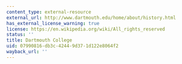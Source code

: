 ```yaml
---
content_type: external-resource
external_url: http://www.dartmouth.edu/home/about/history.html
has_external_license_warning: true
license: https://en.wikipedia.org/wiki/All_rights_reserved
status: ''
title: Dartmouth College
uid: 07990816-db3c-4244-9d37-1d122e8064f2
wayback_url: ''
---
```

